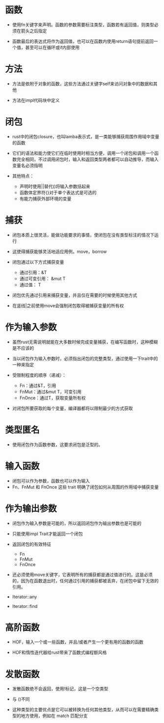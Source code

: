 # 函数

- 使用fn关键字来声明。函数的参数需要标注类型，函数若有返回值，则类型必须在箭头之后指定

- 函数最后的表达式将作为返回值，也可以在函数内使用return语句提前返回一个值，甚至可以在循环或if内部使用

# 方法

- 方法是依附于对象的函数，这些方法通过关键字self来访问对象中的数据和其他

- 方法在impl代码块中定义

# 闭包

- rust中的闭包closure，也叫lamba表示式，是一类能够捕获周围作用域中变量的函数

- 它们的语法和能力使它们在临时使用时相当方便，调用一个闭包和调用一个函数完全相同，不过调用闭包时，输入和返回类型两者都可以自动推导，而输入变量名必须指明

- 其他特点：
  - 声明时使用||替代()将输入参数括起来
  - 函数体定界符{}对于单个表达式是可选的
  - 有能力捕获外部环境的变量


# 捕获
- 闭包本质上很灵活，能做功能要求的事情，使闭包在没有类型标注的情况下运行
- 这使得捕获能够灵活地适应用例，move，borrow

- 闭包通过以下方式捕获变量
  - 通过引用：&T
  - 通过可变引用： &mut T
  - 通过值： T

- 闭包优先通过引用来捕获变量，并且仅在需要的时候使用其他方式

- 在竖线|之前使用move会强制闭包取得被捕获变量的所有权

# 作为输入参数
- 虽然rust无需说明就能在大多数时候完成变量捕获，在编写函数时，这种模糊是不应该的

- 当以闭包作为输入参数时，必须指出闭包的完整类型，通过使用一下trait中的一种来指定

- 受限制程度的顺序（递减）：
  - Fn：通过&T，引用
  - FnMut：通过&mut T，可变引用
  - FnOnce：通过T，获取变量所有权

- 对闭包所要获取的每个变量，编译器都将以限制最少的方式获取

# 类型匿名
- 使用闭包作为函数参数，这要求闭包是泛型的。

# 输入函数
- 闭包可以作为参数，函数也可以作为输入
- Fn、FnMut 和 FnOnce 这些 trait 明确了闭包如何从周围的作用域中捕获变量

# 作为输出参数

- 闭包作为输入参数是可能的，所以返回闭包作为输出参数也是可能的

- 只能使用impl Trait才能返回一个闭包

- 返回闭包的有效特征
  - Fn
  - FnMut
  - FnOnce

- 还必须使用move关键字，它表明所有的捕获都是通过值进行的。这是必须的，因为在函数退出时，任何通过引用的捕获都被丢弃，在闭包中留下无效的引用。

- Iterator::any

- Iterator::find

# 高阶函数
- HOF，输入一个或一些函数，并且/或者产生一个更有用的函数的函数

- HOF和惰性迭代器给rust带来了函数式编程额风格

# 发散函数

- 发散函数绝不会返回，使用!标记，这是一个空类型

- 与 ()不同

- 这种类型的主要优点是它可以被转换为任何其他类型，从而可以在需要精确类型的地方使用，例如在 match 匹配分支